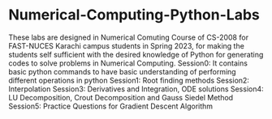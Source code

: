 # Numerical-Computing-Python-Labs
These labs are designed  in Numerical Comuting Course of CS-2008 for FAST-NUCES Karachi campus students in Spring 2023, for making the students self sufficient with
the desired knowledge of Python for generating codes to solve problems in Numerical Computing. 
Session0: It contains basic python commands to have basic understanding of performing different operations in python
Session1: Root finding methods
Session2: Interpolation
Session3: Derivatives and Integration, ODE solutions
Session4: LU Decomposition, Crout Decomposition and Gauss Siedel Method
Session5: Practice Questions for Gradient Descent Algorithm
